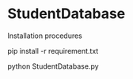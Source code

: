 # StudentDatabase

Installation procedures

pip install -r requirement.txt

python StudentDatabase.py